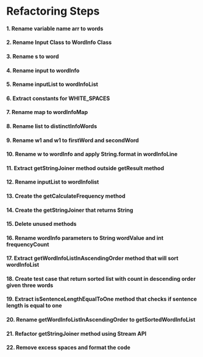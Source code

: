 # Refactoring Steps

#### 1. Rename variable name arr to words
#### 2. Rename Input Class to WordInfo Class
#### 3. Rename s to word
#### 4. Rename input to wordInfo
#### 5. Rename inputList to wordInfoList
#### 6. Extract constants for WHITE_SPACES
#### 7. Rename map to wordInfoMap
#### 8. Rename list to distinctInfoWords
#### 9. Rename w1 and w1 to firstWord and secondWord
#### 10. Rename w to wordInfo and apply String.format in wordInfoLine
#### 11. Extract getStringJoiner method outside getResult method
#### 12. Rename inputList to wordInfolist
#### 13. Create the getCalculateFrequency method
#### 14. Create the getStringJoiner that returns String
#### 15. Delete unused methods
#### 16. Rename wordInfo parameters to String wordValue and int frequencyCount
#### 17. Extract getWordInfoListInAscendingOrder method that will sort wordInfoList
#### 18. Create test case that return sorted list with count in descending order given three words
#### 19. Extract isSentenceLengthEqualToOne method that checks if sentence length is equal to one
#### 20. Rename getWordInfoListInAscendingOrder to getSortedWordInfoList
#### 21. Refactor getStringJoiner method using Stream API
#### 22. Remove excess spaces and format the code